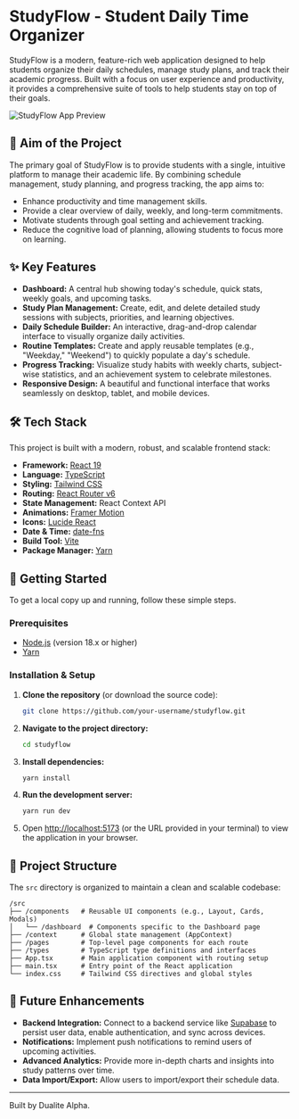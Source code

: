 
# StudyFlow - Student Daily Time Organizer

StudyFlow is a modern, feature-rich web application designed to help students organize their daily schedules, manage study plans, and track their academic progress. Built with a focus on user experience and productivity, it provides a comprehensive suite of tools to help students stay on top of their goals.

![StudyFlow App Preview](https://i.ibb.co/67X3xfSV/studyflow-preview.png)

## 🎯 Aim of the Project

The primary goal of StudyFlow is to provide students with a single, intuitive platform to manage their academic life. By combining schedule management, study planning, and progress tracking, the app aims to:
-   Enhance productivity and time management skills.
-   Provide a clear overview of daily, weekly, and long-term commitments.
-   Motivate students through goal setting and achievement tracking.
-   Reduce the cognitive load of planning, allowing students to focus more on learning.

## ✨ Key Features

-   **Dashboard:** A central hub showing today's schedule, quick stats, weekly goals, and upcoming tasks.
-   **Study Plan Management:** Create, edit, and delete detailed study sessions with subjects, priorities, and learning objectives.
-   **Daily Schedule Builder:** An interactive, drag-and-drop calendar interface to visually organize daily activities.
-   **Routine Templates:** Create and apply reusable templates (e.g., "Weekday," "Weekend") to quickly populate a day's schedule.
-   **Progress Tracking:** Visualize study habits with weekly charts, subject-wise statistics, and an achievement system to celebrate milestones.
-   **Responsive Design:** A beautiful and functional interface that works seamlessly on desktop, tablet, and mobile devices.

## 🛠️ Tech Stack

This project is built with a modern, robust, and scalable frontend stack:

-   **Framework:** [React 19](https://react.dev/)
-   **Language:** [TypeScript](https://www.typescriptlang.org/)
-   **Styling:** [Tailwind CSS](https://tailwindcss.com/)
-   **Routing:** [React Router v6](https://reactrouter.com/)
-   **State Management:** React Context API
-   **Animations:** [Framer Motion](https://www.framer.com/motion/)
-   **Icons:** [Lucide React](https://lucide.dev/)
-   **Date & Time:** [date-fns](https://date-fns.org/)
-   **Build Tool:** [Vite](https://vitejs.dev/)
-   **Package Manager:** [Yarn](https://yarnpkg.com/)

## 🚀 Getting Started

To get a local copy up and running, follow these simple steps.

### Prerequisites

-   [Node.js](https://nodejs.org/) (version 18.x or higher)
-   [Yarn](https://yarnpkg.com/getting-started/install)

### Installation & Setup

1.  **Clone the repository** (or download the source code):
    ```sh
    git clone https://github.com/your-username/studyflow.git
    ```

2.  **Navigate to the project directory:**
    ```sh
    cd studyflow
    ```

3.  **Install dependencies:**
    ```sh
    yarn install
    ```

4.  **Run the development server:**
    ```sh
    yarn run dev
    ```

5.  Open [http://localhost:5173](http://localhost:5173) (or the URL provided in your terminal) to view the application in your browser.

## 📂 Project Structure

The `src` directory is organized to maintain a clean and scalable codebase:

```
/src
├── /components   # Reusable UI components (e.g., Layout, Cards, Modals)
│   └── /dashboard  # Components specific to the Dashboard page
├── /context      # Global state management (AppContext)
├── /pages        # Top-level page components for each route
├── /types        # TypeScript type definitions and interfaces
├── App.tsx       # Main application component with routing setup
├── main.tsx      # Entry point of the React application
└── index.css     # Tailwind CSS directives and global styles
```

## 🔮 Future Enhancements

-   **Backend Integration:** Connect to a backend service like [Supabase](https://supabase.com/) to persist user data, enable authentication, and sync across devices.
-   **Notifications:** Implement push notifications to remind users of upcoming activities.
-   **Advanced Analytics:** Provide more in-depth charts and insights into study patterns over time.
-   **Data Import/Export:** Allow users to import/export their schedule data.

---

Built by Dualite Alpha.
